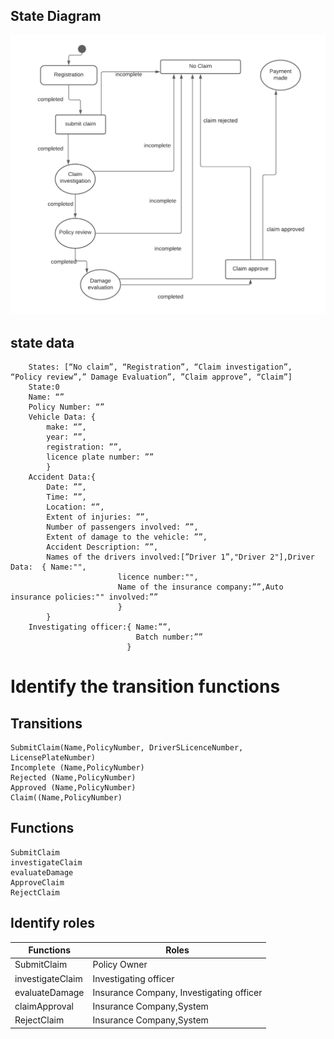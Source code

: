 ## State Diagram
![state diagram](State_Diagram.png)

## state data 
```
	States: [“No claim”, “Registration”, “Claim investigation”, “Policy review”,” Damage Evaluation”, ”Claim approve”, “Claim”]
	State:0
	Name: “”
	Policy Number: “”
	Vehicle Data: { 
        make: “”,
        year: ””, 
        registration: ””,
        licence plate number: ””
        }
	Accident Data:{
        Date: ””,
        Time: ””,
        Location: “”,
        Extent of injuries: ””,
        Number of passengers involved: ””,
        Extent of damage to the vehicle: ””,
        Accident Description: ””,
        Names of the drivers involved:[”Driver 1”,"Driver 2"],Driver Data:  { Name:"",
                        licence number:"",	
                        Name of the insurance company:””,Auto insurance policies:"" involved:””
                        }
        }
	Investigating officer:{ Name:””,
                            Batch number:””
                          }
```

# Identify the transition functions 

## Transitions
	SubmitClaim(Name,PolicyNumber, DriverSLicenceNumber, LicensePlateNumber)
	Incomplete (Name,PolicyNumber)
	Rejected (Name,PolicyNumber)
	Approved (Name,PolicyNumber)
	Claim((Name,PolicyNumber)
    
## Functions
    SubmitClaim 
    investigateClaim
    evaluateDamage 
    ApproveClaim
    RejectClaim

## Identify roles 
   Functions |Roles
   ---------- |----------
   | SubmitClaim        | Policy Owner |
   | investigateClaim     | Investigating officer
   | evaluateDamage | Insurance Company, Investigating officer
   | claimApproval      | Insurance Company,System
   | RejectClaim        | Insurance Company,System



